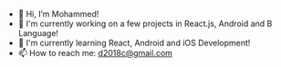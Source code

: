 - 👋 Hi, I’m Mohammed!
- 🔭 I'm currently working on a few projects in React.js, Android and B Language!
- 📱 I'm currently learning React, Android and iOS Development!
- 📫 How to reach me: d2018c@gmail.com








<!---
:)
--->
